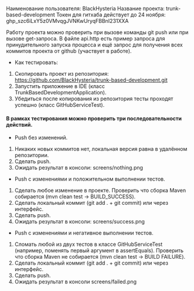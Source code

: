 Наименование пользователя: BlackHysteria
Название проекта: trunk-based-development
Токен для гитхаба действует до 24 ноября: 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

Работу проекта можно проверить при вызове команды git push или при вызове get-запроса.
В файле api.http есть пример запроса для принудительного запуска процеccа и ещё запрос для получения всех коммитов проекта от github (участвует в работе).

* Как тестировать:
1. Скопировать проект из репозитория: https://github.com/BlackHysteria/trunk-based-development.git
1. Запустить приложение в IDE (класс TrunkBasedDevelopmentApplication).
2. Убедиться после копирования из репозитория тесты проходят успешно (класс GitHubServiceTest).

#### В рамках тестирования можно проверить три последовательности действий.

* Push без изменений.
1. Никаких новых коммитов нет, локальная версия равна в удалённом репозитории.
2. Сделать push.
3. Ожидать результат в консоли: screens/nothing.png


* Push с изменениями и положительном выполнении тестов.
1. Сделать любое изменение в проекте.
   Проверить что сборка Maven собирается (mvn clean test -> BUILD_SUCCESS).
2. Сделать локальный коммит (git add . + git commit) или через интерфейс.
3. Сделать push.
4. Ожидать результат в консоли: screens/success.png


* Push с изменениями и негативное выполнении тестов.
1. Сломать любой из двух тестов в классе GitHubServiceTest (например, поменять первый аргумент в assertEquals).
   Проверить что сборка Maven не собирается (mvn clean test -> BUILD FAILURE).
2. Сделать локальный коммит (git add . + git commit) или через интерфейс.
3. Сделать push.
4. Ожидать результат в консоли screens/failed.png
